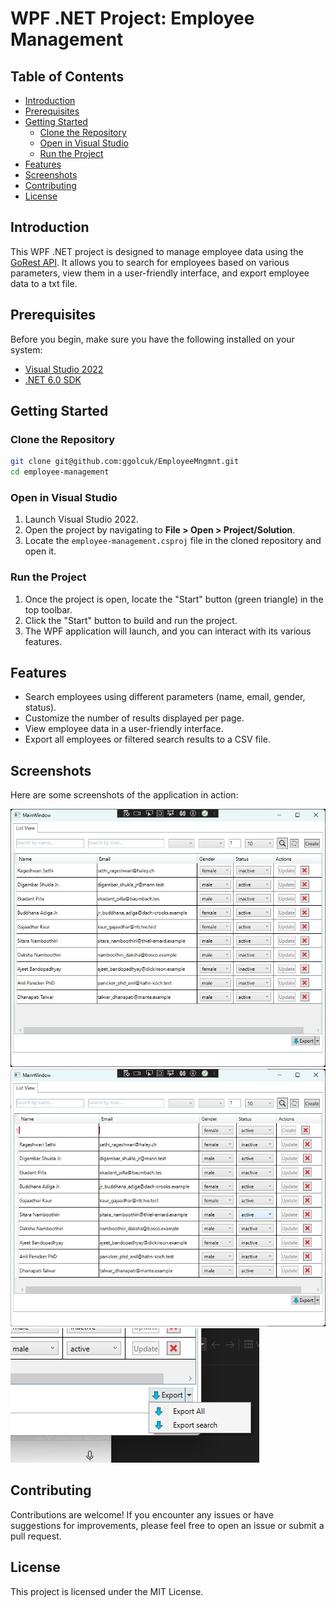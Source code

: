 # WPF .NET Project: Employee Management

## Table of Contents

- [Introduction](#introduction)
- [Prerequisites](#prerequisites)
- [Getting Started](#getting-started)
  - [Clone the Repository](#clone-the-repository)
  - [Open in Visual Studio](#open-in-visual-studio)
  - [Run the Project](#run-the-project)
- [Features](#features)
- [Screenshots](#screenshots)
- [Contributing](#contributing)
- [License](#license)

## Introduction

This WPF .NET project is designed to manage employee data using the [GoRest API](https://gorest.co.in/). It allows you to search for employees based on various parameters, view them in a user-friendly interface, and export employee data to a txt file.

## Prerequisites

Before you begin, make sure you have the following installed on your system:

- [Visual Studio 2022](https://visualstudio.microsoft.com/downloads/)
- [.NET 6.0 SDK](https://dotnet.microsoft.com/download/dotnet/6.0)

## Getting Started

### Clone the Repository

```bash
git clone git@github.com:ggolcuk/EmployeeMngmnt.git
cd employee-management
```

### Open in Visual Studio
1. Launch Visual Studio 2022.
2. Open the project by navigating to **File > Open > Project/Solution**.
3. Locate the `employee-management.csproj` file in the cloned repository and open it.

### Run the Project
1. Once the project is open, locate the "Start" button (green triangle) in the top toolbar.
2. Click the "Start" button to build and run the project.
3. The WPF application will launch, and you can interact with its various features.

## Features
- Search employees using different parameters (name, email, gender, status).
- Customize the number of results displayed per page.
- View employee data in a user-friendly interface.
- Export all employees or filtered search results to a CSV file.

## Screenshots
Here are some screenshots of the application in action:

![Main screen](https://github.com/ggolcuk/EmployeeMngmnt/blob/main/Screenshots/Main%20screen.jpg)
![Add new employee](https://github.com/ggolcuk/EmployeeMngmnt/blob/main/Screenshots/Add%20new%20user.jpg)
![Export employee](https://github.com/ggolcuk/EmployeeMngmnt/blob/main/Screenshots/Export%20options.jpg)


## Contributing
Contributions are welcome! If you encounter any issues or have suggestions for improvements, please feel free to open an issue or submit a pull request.

## License
This project is licensed under the MIT License.
